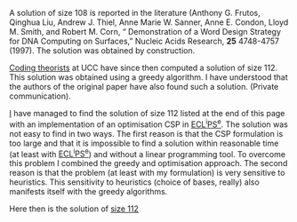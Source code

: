  A solution of size <IT>108</IT> is reported in the
  literature
  (Anthony G. Frutos,
   Qinghua Liu,
   Andrew J. Thiel,
   Anne Marie W. Sanner,
   Anne E. Condon,
   Lloyd M. Smith, and
   Robert M. Corn,
   &#8220; Demonstration of a Word Design Strategy for DNA Computing on Surfaces,&#8221;
   Nucleic Acids Research, <B>25</B> 4748-4757 (1997).
 The solution was obtained by construction.


 <A HREF="http://maths.ucc.ie/staff/fitzpatrickp/">Coding theorists</A> at UCC
  have since then computed a solution of size <IT>112</IT>.
 This solution was obtained using a greedy algorithm.
 I have understood that the authors of the original paper
  have also found such a solution.
 (Private communication).


 <A HREF="http://csweb.ucc.ie/~dongen">I</A>
  have managed to find the solution of size <IT>112</IT>
  listed at the end of this page
  with an implementation of an optimisation CSP in
   <A HREF="http://eclipseclp.org">ECL<SUP><IT>i</IT></SUP>PS<SUP><IT>e</IT></SUP></A>.
 The solution was not easy to find in two ways.
 The first reason is that the CSP formulation is too large
  and that it is impossible to find a solution within reasonable time
  (at least with <A HREF="http://eclipseclp.org">ECL<SUP><IT>i</IT></SUP>PS<SUP><IT>e</IT></SUP></A>) and
  without a linear programming tool.
 To overcome this problem I combined the greedy and optimisation approach.
 The second reason is that the problem (at least with my formulation)
  is very sensitive to heuristics.
 This sensitivity to heuristics (choice of bases, really)
  also manifests itself with the greedy algorithms.

Here then is the solution of [size 112](length_112.md.html)


